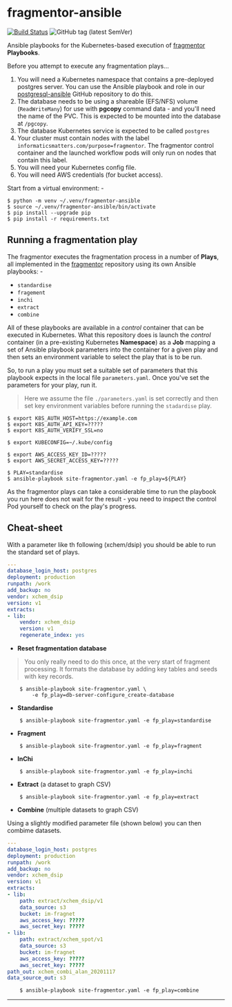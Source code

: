 # fragmentor-ansible

[![Build Status](https://travis-ci.com/InformaticsMatters/fragmentor-ansible.svg?branch=main)](https://travis-ci.com/InformaticsMatters/fragmentor-ansible)
![GitHub tag (latest SemVer)](https://img.shields.io/github/tag/informaticsmatters/fragmentor-ansible)

Ansible playbooks for the Kubernetes-based execution of [fragmentor]
**Playbooks**.

Before you attempt to execute any fragmentation plays...

1.  You will need a Kubernetes namespace that contains a pre-deployed postgres
    server. You can use the Ansible playbook and role in our [postgresql-ansible]
    GitHub repository to do this.
2.  The database needs to be using a shareable (EFS/NFS) volume
    (`ReadWriteMany`) for use with **pgcopy** command data - and you'll need
    the name of the PVC. This is expected to be mounted into the database at
    `/pgcopy`.
3.  The database Kubernetes service is expected to be called `postgres`
4.  Your cluster must contain nodes with the label
    `informaticsmatters.com/purpose=fragmentor`. The fragmentor control
    container and the launched workflow pods will only run on nodes
    that contain this label.
5.  You will need your Kubernetes config file.
6.  You will need AWS credentials (for bucket access).

Start from a virtual environment: -

    $ python -m venv ~/.venv/fragmentor-ansible
    $ source ~/.venv/fragmentor-ansible/bin/activate
    $ pip install --upgrade pip
    $ pip install -r requirements.txt
    
## Running a fragmentation play
The fragmentor executes the fragmentation process in a number of **Plays**,
all implemented in the [fragmentor] repository using its own Ansible
playbooks: -

-   `standardise`
-   `fragement`
-   `inchi`
-   `extract`
-   `combine`

All of these playbooks are available in a _control_ container that can be
executed in Kubernetes. What this repository does is launch the _control_
container (in a pre-existing Kubernetes **Namespace**) as a **Job** mapping
a set of Ansible playbook parameters into the container for a given play
and then sets an environment variable to select the play that is to be run.

So, to run a play you must set a suitable set of parameters that this
playbook expects in the local file `parameters.yaml`. Once you've set the
parameters for your play, run it.

>   Here we assume the file `./parameters.yaml` is set correctly and then
    set key environment variables before running the `stadardise` play.

    $ export K8S_AUTH_HOST=https://example.com
    $ export K8S_AUTH_API_KEY=?????
    $ export K8S_AUTH_VERIFY_SSL=no

    $ export KUBECONFIG=~/.kube/config

    $ export AWS_ACCESS_KEY_ID=?????
    $ export AWS_SECRET_ACCESS_KEY=?????

    $ PLAY=standardise
    $ ansible-playbook site-fragmentor.yaml -e fp_play=${PLAY}

As the fragmentor plays can take a considerable time to run the
playbook you run here does not wait for the result - you need to
inspect the control Pod yourself to check on the play's progress.

## Cheat-sheet
With a parameter like th following (xchem/dsip) you should be
able to run the standard set of plays.

```yaml
---
database_login_host: postgres
deployment: production
runpath: /work
add_backup: no
vendor: xchem_dsip
version: v1
extracts:
- lib:
    vendor: xchem_dsip
    version: v1
    regenerate_index: yes
```

-   **Reset fragmentation database**

>   You only really need to do this once,
    at the very start of fragment processing. It formats the database
    by adding key tables and seeds with key records.

```
    $ ansible-playbook site-fragmentor.yaml \
        -e fp_play=db-server-configure_create-database
```

-   **Standardise**

```
    $ ansible-playbook site-fragmentor.yaml -e fp_play=standardise
```

-   **Fragment**

```
    $ ansible-playbook site-fragmentor.yaml -e fp_play=fragment
```

-   **InChi**

```
    $ ansible-playbook site-fragmentor.yaml -e fp_play=inchi
```

-   **Extract** (a dataset to graph CSV)

```
    $ ansible-playbook site-fragmentor.yaml -e fp_play=extract
```

-   **Combine** (multiple datasets to graph CSV)

Using a slightly modified parameter file (shown below) you can then combime
datasets.

```yaml
---
database_login_host: postgres
deployment: production
runpath: /work
add_backup: no
vendor: xchem_dsip
version: v1
extracts:
- lib:
    path: extract/xchem_dsip/v1
    data_source: s3
    bucket: im-fragnet
    aws_access_key: ?????
    aws_secret_key: ?????
- lib:
    path: extract/xchem_spot/v1
    data_source: s3
    bucket: im-fragnet
    aws_access_key: ?????
    aws_secret_key: ?????
path_out: xchem_combi_alan_20201117
data_source_out: s3
```

```
    $ ansible-playbook site-fragmentor.yaml -e fp_play=combine
```

---

[fragmentor]: https://github.com/InformaticsMatters/fragmentor
[postgresql-ansible]: https://github.com/InformaticsMatters/postgresql-ansible 
